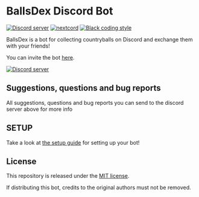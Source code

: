 # BallsDex Discord Bot

[![Discord server](https://discordapp.com/api/guilds/1169637031413022860/embed.png)](https://discord.gg/9qbaWTJr)
[![nextcord](https://img.shields.io/badge/discord-py-blue.svg)](https://github.com/nextcord/nextcord)
[![Black coding style](https://img.shields.io/badge/code%20style-black-000000.svg)](https://github.com/ambv/black)

BallsDex is a bot for collecting countryballs on Discord and exchange them with your friends!

You can invite the bot [here](https://discord.com/oauth2/authorize?client_id=1225858570642522252&permissions=8&scope=bot+applications.commands).

[![Discord server](https://discordapp.com/api/guilds/1169637031413022860/embed.png?style=banner3)](https://discord.gg/9qbaWTJr)

## Suggestions, questions and bug reports

All suggestions, questions and bug reports you can send to the discord server above for more info

## SETUP

Take a look at [the setup guide](SETUP.md) for setting up your bot!

## License

This repository is released under the [MIT license](https://opensource.org/licenses/MIT).

If distributing this bot, credits to the original authors must not be removed.
